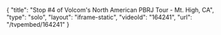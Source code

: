 {
    "title": "Stop #4 of Volcom's North American PBRJ Tour - Mt. High, CA",
    "type": "solo",
    "layout": "iframe-static",
    "videoId": "164241",
    "url": "\/tvpembed\/164241"
}